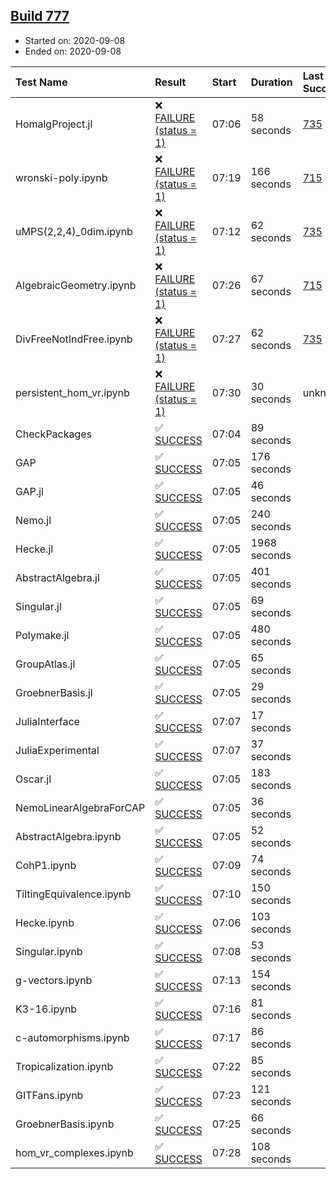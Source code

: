 ## [Build 777](https://oscarci.mathematik.uni-kl.de/job/oscar-stable/777/)

* Started on: 2020-09-08
* Ended on: 2020-09-08

| Test Name    | Result | Start | Duration | Last Success | First Failure |
|:-------------|:-------|:------|:---------|:-------------|:--------------|
| HomalgProject.jl | ❌ [FAILURE (status = 1)](https://oscarci.mathematik.uni-kl.de/job/oscar-stable/777/artifact/logs/build-777/HomalgProject.jl.log) | 07:06 | 58 seconds | [735](https://oscarci.mathematik.uni-kl.de/job/oscar-stable/735/) | [736](https://oscarci.mathematik.uni-kl.de/job/oscar-stable/736/) |
| wronski-poly.ipynb | ❌ [FAILURE (status = 1)](https://oscarci.mathematik.uni-kl.de/job/oscar-stable/777/artifact/logs/build-777/wronski-poly.ipynb.log) | 07:19 | 166 seconds | [715](https://oscarci.mathematik.uni-kl.de/job/oscar-stable/715/) | [716](https://oscarci.mathematik.uni-kl.de/job/oscar-stable/716/) |
| uMPS(2,2,4)_0dim.ipynb | ❌ [FAILURE (status = 1)](https://oscarci.mathematik.uni-kl.de/job/oscar-stable/777/artifact/logs/build-777/uMPS-2-2-4-_0dim.ipynb.log) | 07:12 | 62 seconds | [735](https://oscarci.mathematik.uni-kl.de/job/oscar-stable/735/) | [736](https://oscarci.mathematik.uni-kl.de/job/oscar-stable/736/) |
| AlgebraicGeometry.ipynb | ❌ [FAILURE (status = 1)](https://oscarci.mathematik.uni-kl.de/job/oscar-stable/777/artifact/logs/build-777/AlgebraicGeometry.ipynb.log) | 07:26 | 67 seconds | [715](https://oscarci.mathematik.uni-kl.de/job/oscar-stable/715/) | [716](https://oscarci.mathematik.uni-kl.de/job/oscar-stable/716/) |
| DivFreeNotIndFree.ipynb | ❌ [FAILURE (status = 1)](https://oscarci.mathematik.uni-kl.de/job/oscar-stable/777/artifact/logs/build-777/DivFreeNotIndFree.ipynb.log) | 07:27 | 62 seconds | [735](https://oscarci.mathematik.uni-kl.de/job/oscar-stable/735/) | [736](https://oscarci.mathematik.uni-kl.de/job/oscar-stable/736/) |
| persistent_hom_vr.ipynb | ❌ [FAILURE (status = 1)](https://oscarci.mathematik.uni-kl.de/job/oscar-stable/777/artifact/logs/build-777/persistent_hom_vr.ipynb.log) | 07:30 | 30 seconds | unknown | unknown |
| CheckPackages | ✅ [SUCCESS](https://oscarci.mathematik.uni-kl.de/job/oscar-stable/777/artifact/logs/build-777/CheckPackages.log) | 07:04 | 89 seconds |  |  |
| GAP | ✅ [SUCCESS](https://oscarci.mathematik.uni-kl.de/job/oscar-stable/777/artifact/logs/build-777/GAP.log) | 07:05 | 176 seconds |  |  |
| GAP.jl | ✅ [SUCCESS](https://oscarci.mathematik.uni-kl.de/job/oscar-stable/777/artifact/logs/build-777/GAP.jl.log) | 07:05 | 46 seconds |  |  |
| Nemo.jl | ✅ [SUCCESS](https://oscarci.mathematik.uni-kl.de/job/oscar-stable/777/artifact/logs/build-777/Nemo.jl.log) | 07:05 | 240 seconds |  |  |
| Hecke.jl | ✅ [SUCCESS](https://oscarci.mathematik.uni-kl.de/job/oscar-stable/777/artifact/logs/build-777/Hecke.jl.log) | 07:05 | 1968 seconds |  |  |
| AbstractAlgebra.jl | ✅ [SUCCESS](https://oscarci.mathematik.uni-kl.de/job/oscar-stable/777/artifact/logs/build-777/AbstractAlgebra.jl.log) | 07:05 | 401 seconds |  |  |
| Singular.jl | ✅ [SUCCESS](https://oscarci.mathematik.uni-kl.de/job/oscar-stable/777/artifact/logs/build-777/Singular.jl.log) | 07:05 | 69 seconds |  |  |
| Polymake.jl | ✅ [SUCCESS](https://oscarci.mathematik.uni-kl.de/job/oscar-stable/777/artifact/logs/build-777/Polymake.jl.log) | 07:05 | 480 seconds |  |  |
| GroupAtlas.jl | ✅ [SUCCESS](https://oscarci.mathematik.uni-kl.de/job/oscar-stable/777/artifact/logs/build-777/GroupAtlas.jl.log) | 07:05 | 65 seconds |  |  |
| GroebnerBasis.jl | ✅ [SUCCESS](https://oscarci.mathematik.uni-kl.de/job/oscar-stable/777/artifact/logs/build-777/GroebnerBasis.jl.log) | 07:05 | 29 seconds |  |  |
| JuliaInterface | ✅ [SUCCESS](https://oscarci.mathematik.uni-kl.de/job/oscar-stable/777/artifact/logs/build-777/JuliaInterface.log) | 07:07 | 17 seconds |  |  |
| JuliaExperimental | ✅ [SUCCESS](https://oscarci.mathematik.uni-kl.de/job/oscar-stable/777/artifact/logs/build-777/JuliaExperimental.log) | 07:07 | 37 seconds |  |  |
| Oscar.jl | ✅ [SUCCESS](https://oscarci.mathematik.uni-kl.de/job/oscar-stable/777/artifact/logs/build-777/Oscar.jl.log) | 07:05 | 183 seconds |  |  |
| NemoLinearAlgebraForCAP | ✅ [SUCCESS](https://oscarci.mathematik.uni-kl.de/job/oscar-stable/777/artifact/logs/build-777/NemoLinearAlgebraForCAP.log) | 07:05 | 36 seconds |  |  |
| AbstractAlgebra.ipynb | ✅ [SUCCESS](https://oscarci.mathematik.uni-kl.de/job/oscar-stable/777/artifact/logs/build-777/AbstractAlgebra.ipynb.log) | 07:05 | 52 seconds |  |  |
| CohP1.ipynb | ✅ [SUCCESS](https://oscarci.mathematik.uni-kl.de/job/oscar-stable/777/artifact/logs/build-777/CohP1.ipynb.log) | 07:09 | 74 seconds |  |  |
| TiltingEquivalence.ipynb | ✅ [SUCCESS](https://oscarci.mathematik.uni-kl.de/job/oscar-stable/777/artifact/logs/build-777/TiltingEquivalence.ipynb.log) | 07:10 | 150 seconds |  |  |
| Hecke.ipynb | ✅ [SUCCESS](https://oscarci.mathematik.uni-kl.de/job/oscar-stable/777/artifact/logs/build-777/Hecke.ipynb.log) | 07:06 | 103 seconds |  |  |
| Singular.ipynb | ✅ [SUCCESS](https://oscarci.mathematik.uni-kl.de/job/oscar-stable/777/artifact/logs/build-777/Singular.ipynb.log) | 07:08 | 53 seconds |  |  |
| g-vectors.ipynb | ✅ [SUCCESS](https://oscarci.mathematik.uni-kl.de/job/oscar-stable/777/artifact/logs/build-777/g-vectors.ipynb.log) | 07:13 | 154 seconds |  |  |
| K3-16.ipynb | ✅ [SUCCESS](https://oscarci.mathematik.uni-kl.de/job/oscar-stable/777/artifact/logs/build-777/K3-16.ipynb.log) | 07:16 | 81 seconds |  |  |
| c-automorphisms.ipynb | ✅ [SUCCESS](https://oscarci.mathematik.uni-kl.de/job/oscar-stable/777/artifact/logs/build-777/c-automorphisms.ipynb.log) | 07:17 | 86 seconds |  |  |
| Tropicalization.ipynb | ✅ [SUCCESS](https://oscarci.mathematik.uni-kl.de/job/oscar-stable/777/artifact/logs/build-777/Tropicalization.ipynb.log) | 07:22 | 85 seconds |  |  |
| GITFans.ipynb | ✅ [SUCCESS](https://oscarci.mathematik.uni-kl.de/job/oscar-stable/777/artifact/logs/build-777/GITFans.ipynb.log) | 07:23 | 121 seconds |  |  |
| GroebnerBasis.ipynb | ✅ [SUCCESS](https://oscarci.mathematik.uni-kl.de/job/oscar-stable/777/artifact/logs/build-777/GroebnerBasis.ipynb.log) | 07:25 | 66 seconds |  |  |
| hom_vr_complexes.ipynb | ✅ [SUCCESS](https://oscarci.mathematik.uni-kl.de/job/oscar-stable/777/artifact/logs/build-777/hom_vr_complexes.ipynb.log) | 07:28 | 108 seconds |  |  |
